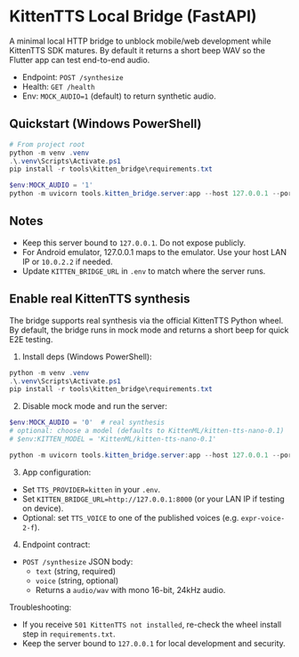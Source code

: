 # KittenTTS Local Bridge (FastAPI)

A minimal local HTTP bridge to unblock mobile/web development while KittenTTS SDK matures. By default it returns a short beep WAV so the Flutter app can test end-to-end audio.

- Endpoint: `POST /synthesize`
- Health: `GET /health`
- Env: `MOCK_AUDIO=1` (default) to return synthetic audio.

## Quickstart (Windows PowerShell)

```powershell
# From project root
python -m venv .venv
.\.venv\Scripts\Activate.ps1
pip install -r tools\kitten_bridge\requirements.txt

$env:MOCK_AUDIO = '1'
python -m uvicorn tools.kitten_bridge.server:app --host 127.0.0.1 --port 8000 --reload
```

## Notes
- Keep this server bound to `127.0.0.1`. Do not expose publicly.
- For Android emulator, 127.0.0.1 maps to the emulator. Use your host LAN IP or `10.0.2.2` if needed.
- Update `KITTEN_BRIDGE_URL` in `.env` to match where the server runs.

## Enable real KittenTTS synthesis

The bridge supports real synthesis via the official KittenTTS Python wheel. By default, the bridge runs in mock mode and returns a short beep for quick E2E testing.

1) Install deps (Windows PowerShell):

```powershell
python -m venv .venv
.\.venv\Scripts\Activate.ps1
pip install -r tools\kitten_bridge\requirements.txt
```

2) Disable mock mode and run the server:

```powershell
$env:MOCK_AUDIO = '0'  # real synthesis
# optional: choose a model (defaults to KittenML/kitten-tts-nano-0.1)
# $env:KITTEN_MODEL = 'KittenML/kitten-tts-nano-0.1'

python -m uvicorn tools.kitten_bridge.server:app --host 127.0.0.1 --port 8000 --reload
```

3) App configuration:

- Set `TTS_PROVIDER=kitten` in your `.env`.
- Set `KITTEN_BRIDGE_URL=http://127.0.0.1:8000` (or your LAN IP if testing on device).
- Optional: set `TTS_VOICE` to one of the published voices (e.g. `expr-voice-2-f`).

4) Endpoint contract:

- `POST /synthesize` JSON body:
  - `text` (string, required)
  - `voice` (string, optional)
  - Returns a `audio/wav` with mono 16-bit, 24kHz audio.

Troubleshooting:

- If you receive `501 KittenTTS not installed`, re-check the wheel install step in `requirements.txt`.
- Keep the server bound to `127.0.0.1` for local development and security.
